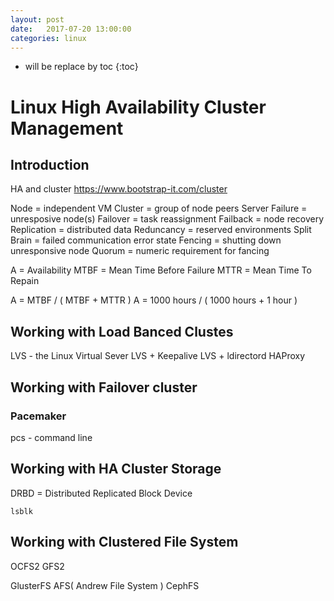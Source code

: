 ```yaml
---
layout: post
date:   2017-07-20 13:00:00
categories: linux
---
```

* will be replace by toc
{:toc}

# Linux High Availability Cluster Management


## Introduction

HA and cluster
https://www.bootstrap-it.com/cluster

Node           = independent VM
Cluster        = group of node peers
Server Failure = unresposive node(s)
Failover       = task reassignment
Failback       = node recovery
Replication    = distributed data
Reduncancy     = reserved environments
Split Brain    = failed communication error state
Fencing        = shutting down unresponsive node
Quorum         = numeric requirement for fancing

A = Availability
MTBF = Mean Time Before Failure
MTTR = Mean Time To Repain

A = MTBF / ( MTBF + MTTR )
A = 1000 hours / ( 1000 hours + 1 hour )

## Working with Load Banced Clustes

LVS - the Linux Virtual Sever
LVS + Keepalive
LVS + ldirectord
HAProxy

## Working with Failover cluster

### Pacemaker
pcs - command line

## Working with HA Cluster Storage

DRBD = Distributed Replicated Block Device

~~~
lsblk
~~~

## Working with Clustered File System

OCFS2
GFS2

GlusterFS
AFS( Andrew File System )
CephFS

